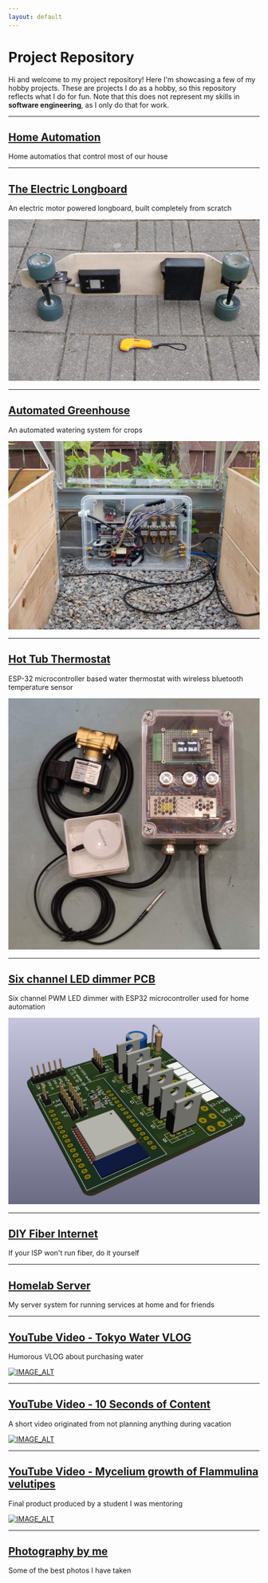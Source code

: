 ```yaml
---
layout: default
---
```


# Project Repository

Hi and welcome to my project repository! Here I'm showcasing a few of my hobby projects.
These are projects I do as a hobby, so this repository reflects what I do for fun. Note that this does not represent my skills in **software engineering**, as I only do that for work.

* * *

## [Home Automation](./home-automation.html)
Home automatios that control most of our house

* * *

## [The Electric Longboard](./longboard.html)
An electric motor powered longboard, built completely from scratch

![Longboard](\assets\longboard_1.jpg)

* * *

## [Automated Greenhouse](./greenhouse.html)
An automated watering system for crops

![Greenouse](\assets\greenhouse_1.jpg)

* * *

## [Hot Tub Thermostat](./hot-tub.html)
ESP-32 microcontroller based water thermostat with wireless bluetooth temperature sensor

![Complete device](https://raw.githubusercontent.com/MikkoTervala/hot-tub-thermostat/main/images/complete_device.jpeg)

* * *

## [Six channel LED dimmer PCB](./esp32-dimmer.html)
Six channel PWM LED dimmer with ESP32 microcontroller used for home automation

![3D view](https://raw.githubusercontent.com/MikkoTervala/esp32-dimmer/master/images/3d_view.png)

* * *

## [DIY Fiber Internet](./fiber.html)
If your ISP won't run fiber, do it yourself

* * *

## [Homelab Server](./homelab.html)
My server system for running services at home and for friends

* * *

## [YouTube Video - Tokyo Water VLOG](./youtube-tokyo.html)
Humorous VLOG about purchasing water

[![IMAGE_ALT](https://img.youtube.com/vi/C43wg2ndKJQ/0.jpg)](https://www.youtube.com/watch?v=C43wg2ndKJQ)

* * *

## [YouTube Video - 10 Seconds of Content](./youtube-10seconds.html)
A short video originated from not planning anything during vacation

[![IMAGE_ALT](https://img.youtube.com/vi/9oCMNCKRKa0/0.jpg)](https://www.youtube.com/watch?v=9oCMNCKRKa0)

* * *

## [YouTube Video - Mycelium growth of Flammulina velutipes](./youtube-mycelium.html)
Final product produced by a student I was mentoring

[![IMAGE_ALT](https://img.youtube.com/vi/o4KY3QmQiVQ/0.jpg)](https://www.youtube.com/watch?v=o4KY3QmQiVQ)

* * *

## [Photography by me](./photography.html)
Some of the best photos I have taken

